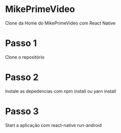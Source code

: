 # MikePrimeVideo
Clone da Home do MikePrimeVideo com React Native

# Passo 1
Clone o repositório 

# Passo 2 
Instale as depedencias com npm install ou yarn install


# Passo 3
Start a aplicação com react-native run-android
